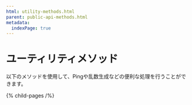 ```yaml
---
html: utility-methods.html
parent: public-api-methods.html
metadata:
  indexPage: true
---
```

# ユーティリティメソッド

以下のメソッドを使用して、Pingや乱数生成などの便利な処理を行うことができます。

{% child-pages /%}
